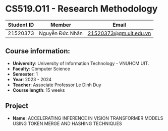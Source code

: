 # CS519.O11 - Research Methodology
|**Student ID**| **Member**|**Email**|
|-----------|-----------|-----------|
|21520373|Nguyễn Đức Nhân|21520373@gm.uit.edu.vn|

## Course information:
- **University**: University of Information Technology - VNUHCM UIT.
- **Faculty**: Computer Science
- **Semester**: 1
- **Year**: 2023 - 2024
- **Teacher**: Associate Professor Le Dinh Duy
- **Course length**: 15 weeks

## Project
- **Name**: ACCELERATING INFERENCE IN VISION TRANSFORMER MODELS USING TOKEN MERGE AND HASHING TECHNIQUES
